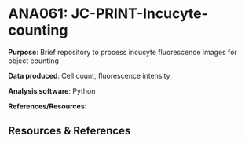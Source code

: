 # ANA061: JC-PRINT-Incucyte-counting

**Purpose**: Brief repository to process incucyte fluorescence images for object counting

**Data produced**: Cell count, fluorescence intensity

**Analysis software**: Python

**References/Resources**:

## Resources & References

